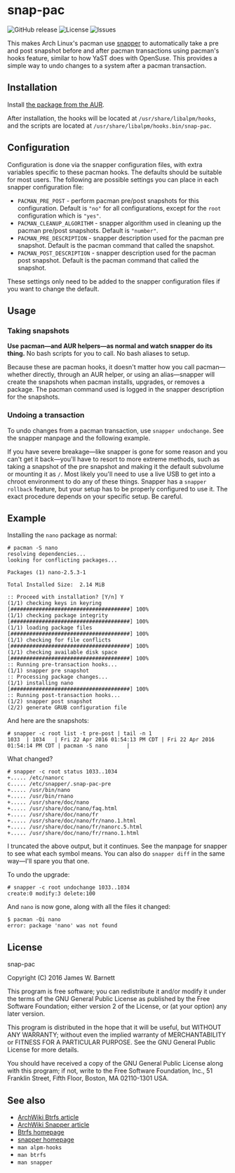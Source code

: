# snap-pac

![GitHub release](https://img.shields.io/github/release/wesbarnett/snap-pac.svg)
![License](https://img.shields.io/github/license/wesbarnett/snap-pac.svg)
![Issues](https://img.shields.io/github/issues/wesbarnett/snap-pac.svg)

This makes Arch Linux's pacman use
[snapper](https://wiki.archlinux.org/index.php/Snapper) to automatically take a
pre and post snapshot before and after pacman transactions using pacman's hooks
feature, similar to how YaST does with OpenSuse. This provides a simple way to
undo changes to a system after a pacman transaction.

## Installation

Install [the package from the
AUR](https://aur.archlinux.org/packages/snap-pac/).

After installation, the hooks will be located at `/usr/share/libalpm/hooks`, and
the scripts are located at `/usr/share/libalpm/hooks.bin/snap-pac`.

## Configuration

Configuration is done via the snapper configuration files, with extra variables
specific to these pacman hooks. The defaults should be suitable for most users.
The following are possible settings you can place in each snapper configuration
file:

* `PACMAN_PRE_POST` - perform pacman pre/post snapshots for this configuration.
  Default is `"no"` for all configurations, except for the `root` configuration
which is `"yes"`.
* `PACMAN_CLEANUP_ALGORITHM` - snapper algorithm used in cleaning up the pacman pre/post
  snapshots. Default is `"number"`.
* `PACMAN_PRE_DESCRIPTION` - snapper description used for the pacman pre snapshot.
  Default is the pacman command that called the snapshot.
* `PACMAN_POST_DESCRIPTION` - snapper description used for the pacman post snapshot.
  Default is the pacman command that called the snapshot.

These settings only need to be added to the snapper configuration files if you
want to change the default.

## Usage

### Taking snapshots

**Use pacman—and AUR helpers—as normal and watch snapper do its thing.** No
bash scripts for you to call. No bash aliases to setup.

Because these are pacman hooks, it doesn't matter how you call pacman—whether
directly, through an AUR helper, or using an alias—snapper will create the
snapshots when pacman installs, upgrades, or removes a package. The
pacman command used is logged in the snapper description for the
snapshots.

### Undoing a transaction

To undo changes from a pacman transaction, use `snapper undochange`. See the
snapper manpage and the following example.

If you have severe breakage—like snapper is gone for some reason and you can't
get it back—you'll have to resort to more extreme methods, such as taking a
snapshot of the pre snapshot and making it the default subvolume or mounting it
as `/`. Most likely you'll need to use a live USB to get into a chroot
environment to do any of these things. Snapper has a `snapper rollback` feature,
but your setup has to be properly configured to use it. The exact procedure
depends on your specific setup. Be careful.

## Example

Installing the `nano` package as normal:

	# pacman -S nano
	resolving dependencies...
	looking for conflicting packages...

	Packages (1) nano-2.5.3-1

	Total Installed Size:  2.14 MiB

	:: Proceed with installation? [Y/n] Y
	(1/1) checking keys in keyring                               [######################################] 100%
	(1/1) checking package integrity                             [######################################] 100%
	(1/1) loading package files                                  [######################################] 100%
	(1/1) checking for file conflicts                            [######################################] 100%
	(1/1) checking available disk space                          [######################################] 100%
	:: Running pre-transaction hooks...
	(1/1) snapper pre snapshot
	:: Processing package changes...
	(1/1) installing nano                                        [######################################] 100%
    :: Running post-transaction hooks...
    (1/2) snapper post snapshot
    (2/2) generate GRUB configuration file

And here are the snapshots:

    # snapper -c root list -t pre-post | tail -n 1
    1033  | 1034   | Fri 22 Apr 2016 01:54:13 PM CDT | Fri 22 Apr 2016 01:54:14 PM CDT | pacman -S nano      | 

What changed?

	# snapper -c root status 1033..1034
    +..... /etc/nanorc
    c..... /etc/snapper/.snap-pac-pre
    +..... /usr/bin/nano
    +..... /usr/bin/rnano
    +..... /usr/share/doc/nano
    +..... /usr/share/doc/nano/faq.html
    +..... /usr/share/doc/nano/fr
    +..... /usr/share/doc/nano/fr/nano.1.html
    +..... /usr/share/doc/nano/fr/nanorc.5.html
    +..... /usr/share/doc/nano/fr/rnano.1.html


I truncated the above output, but it continues. See the manpage for snapper to
see what each symbol means. You can also do `snapper diff` in the same
way—I'll spare you that one.

To undo the upgrade:

	# snapper -c root undochange 1033..1034
	create:0 modify:3 delete:100

And `nano` is now gone, along with all the files it changed:

	$ pacman -Qi nano
	error: package 'nano' was not found

## License

snap-pac

Copyright (C) 2016 James W. Barnett

This program is free software; you can redistribute it and/or modify
it under the terms of the GNU General Public License as published by
the Free Software Foundation; either version 2 of the License, or
(at your option) any later version.

This program is distributed in the hope that it will be useful,
but WITHOUT ANY WARRANTY; without even the implied warranty of
MERCHANTABILITY or FITNESS FOR A PARTICULAR PURPOSE.  See the
GNU General Public License for more details.

You should have received a copy of the GNU General Public License along
with this program; if not, write to the Free Software Foundation, Inc.,
51 Franklin Street, Fifth Floor, Boston, MA 02110-1301 USA.

## See also

* [ArchWiki Btrfs article](https://wiki.archlinux.org/index.php/Btrfs)
* [ArchWiki Snapper article](https://wiki.archlinux.org/index.php/Snapper)
* [Btrfs homepage](https://wiki.archlinux.org/index.php/Btrfs)
* [snapper homepage](http://snapper.io/)
* `man alpm-hooks`
* `man btrfs`
* `man snapper`
